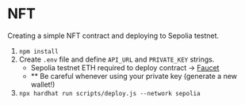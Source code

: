 # NFT

Creating a simple NFT contract and deploying to Sepolia testnet.

1. `npm install`
2. Create `.env` file and define `API_URL` and `PRIVATE_KEY` strings.
    - Sepolia testnet ETH required to deploy contract -> [Faucet](https://sepoliafaucet.com/)
    - ** Be careful whenever using your private key (generate a new wallet!)
3. `npx hardhat run scripts/deploy.js --network sepolia`
